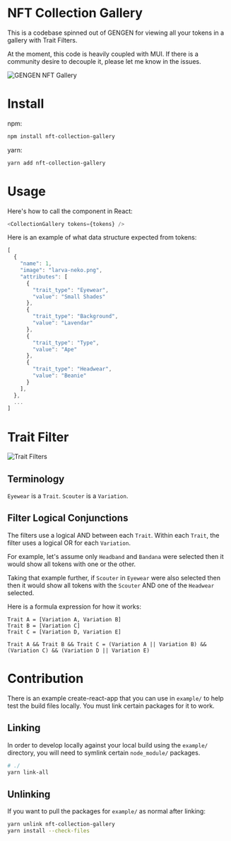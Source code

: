 # NFT Collection Gallery

This is a codebase spinned out of GENGEN for viewing all your tokens in a gallery with Trait Filters.

At the moment, this code is heavily coupled with MUI. If there is a community desire to decouple it, please let me know in the issues.

![GENGEN NFT Gallery](https://raw.githubusercontent.com/tansanDOTeth/gengen-nft-gallery/main/.github/images/gengen-nft-gallery-preview.png)

# Install

npm:

```bash
npm install nft-collection-gallery
```

yarn:

```bash
yarn add nft-collection-gallery
```

# Usage

Here's how to call the component in React:

```javascript
<CollectionGallery tokens={tokens} />
```

Here is an example of what data structure expected from tokens:

```javascript
[
  {
    "name": 1,
    "image": "larva-neko.png",
    "attributes": [
      {
        "trait_type": "Eyewear",
        "value": "Small Shades"
      },
      {
        "trait_type": "Background",
        "value": "Lavendar"
      },
      {
        "trait_type": "Type",
        "value": "Ape"
      },
      {
        "trait_type": "Headwear",
        "value": "Beanie"
      }
    ],
  },
  ...
]
```

# Trait Filter

![Trait Filters](https://raw.githubusercontent.com/tansanDOTeth/gengen-nft-gallery/main/.github/images/trailt-filters.png)

## Terminology

`Eyewear` is a `Trait`. `Scouter` is a `Variation`.

## Filter Logical Conjunctions

The filters use a logical AND between each `Trait`. Within each `Trait`, the filter uses a logical OR for each `Variation`.

For example, let's assume only `Headband` and `Bandana` were selected then it would show all tokens with one or the other.

Taking that example further, if `Scouter` in `Eyewear` were also selected then then it would show all tokens with the `Scouter` AND one of the `Headwear` selected.

Here is a formula expression for how it works:

```
Trait A = [Variation A, Variation B]
Trait B = [Variation C]
Trait C = [Variation D, Variation E]

Trait A && Trait B && Trait C = (Variation A || Variation B) && (Variation C) && (Variation D || Variation E)
```

# Contribution

There is an example create-react-app that you can use in `example/` to help test the build files locally. You must link certain packages for it to work.

## Linking

In order to develop locally against your local build using the `example/` directory, you will need to symlink certain `node_module/` packages.

```bash
# ./
yarn link-all
```

## Unlinking

If you want to pull the packages for `example/` as normal after linking:

```bash
yarn unlink nft-collection-gallery
yarn install --check-files
```
